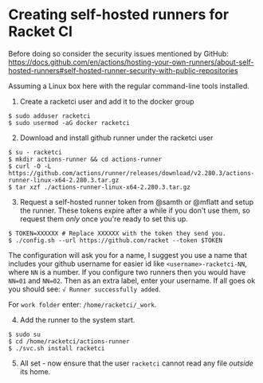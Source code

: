 # Creating self-hosted runners for Racket CI

Before doing so consider the security issues mentioned by GitHub:
https://docs.github.com/en/actions/hosting-your-own-runners/about-self-hosted-runners#self-hosted-runner-security-with-public-repositories

Assuming a Linux box here with the regular command-line tools installed.
1. Create a racketci user and add it to the docker group
```shell
$ sudo adduser racketci
$ sudo usermod -aG docker racketci
```

2. Download and install github runner under the racketci user
```
$ su - racketci
$ mkdir actions-runner && cd actions-runner
$ curl -O -L https://github.com/actions/runner/releases/download/v2.280.3/actions-runner-linux-x64-2.280.3.tar.gz
$ tar xzf ./actions-runner-linux-x64-2.280.3.tar.gz
```

3. Request a self-hosted runner token from @samth or @mflatt and setup the runner. These tokens expire after a while if you don't use them, so request them _only_ once you're ready to set this up.
```
$ TOKEN=XXXXXX # Replace XXXXXX with the token they send you.
$ ./config.sh --url https://github.com/racket --token $TOKEN
```

The configuration will ask you for a name, I suggest you use a name that includes your github username for easier id like `<username>-racketci-NN`, where `NN` is a number. If you configure two runners then you would have `NN=01` and `NN=02`.
Then as an extra label, enter your username. If all goes ok you should see: `√ Runner successfully added`.

For `work folder` enter: `/home/racketci/_work`.

4. Add the runner to the system start.

```shell
$ sudo su
$ cd /home/racketci/actions-runner
$ ./svc.sh install racketci
```

5. All set - now ensure that the user `racketci` cannot read any file *outside* its home.
